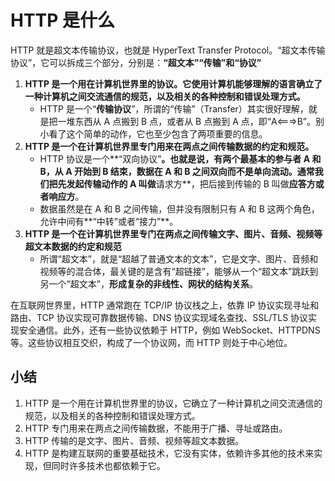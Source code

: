 # HTTP 是什么

HTTP 就是超文本传输协议，也就是 HyperText Transfer Protocol。“超文本传输协议”，它可以拆成三个部分，分别是：**“超文本”“传输”和“协议”**

1. **HTTP 是一个用在计算机世界里的协议。它使用计算机能够理解的语言确立了一种计算机之间交流通信的规范，以及相关的各种控制和错误处理方式。**
   - HTTP 是一个“**传输协议**”，所谓的“传输”（Transfer）其实很好理解，就是把一堆东西从 A 点搬到 B 点，或者从 B 点搬到 A 点，即“A<===>B”。别小看了这个简单的动作，它也至少包含了两项重要的信息。
2. **HTTP 是一个在计算机世界里专门用来在两点之间传输数据的约定和规范。**
   - HTTP 协议是一个**“双向协议”**。也就是说，有两个最基本的参与者 A 和 B，从 A 开始到 B 结束，数据在 A 和 B 之间双向而不是单向流动。通常我们把先发起传输动作的 A 叫做**请求方**，把后接到传输的 B 叫做**应答方或者响应方**。
   - 数据虽然是在 A 和 B 之间传输，但并没有限制只有 A 和 B 这两个角色，允许中间有**“中转”或者“接力”**。
3. **HTTP 是一个在计算机世界里专门在两点之间传输文字、图片、音频、视频等超文本数据的约定和规范**
   - 所谓“超文本”，就是“超越了普通文本的文本”，它是文字、图片、音频和视频等的混合体，最关键的是含有“超链接”，能够从一个“超文本”跳跃到另一个“超文本”，**形成复杂的非线性、网状的结构关系**。

在互联网世界里，HTTP 通常跑在 TCP/IP 协议栈之上，依靠 IP 协议实现寻址和路由、TCP 协议实现可靠数据传输、DNS 协议实现域名查找、SSL/TLS 协议实现安全通信。此外，还有一些协议依赖于 HTTP，例如 WebSocket、HTTPDNS 等。这些协议相互交织，构成了一个协议网，而 HTTP 则处于中心地位。

## 小结

1. HTTP 是一个用在计算机世界里的协议，它确立了一种计算机之间交流通信的规范，以及相关的各种控制和错误处理方式。
2. HTTP 专门用来在两点之间传输数据，不能用于广播、寻址或路由。
3. HTTP 传输的是文字、图片、音频、视频等超文本数据。
4. HTTP 是构建互联网的重要基础技术，它没有实体，依赖许多其他的技术来实现，但同时许多技术也都依赖于它。
